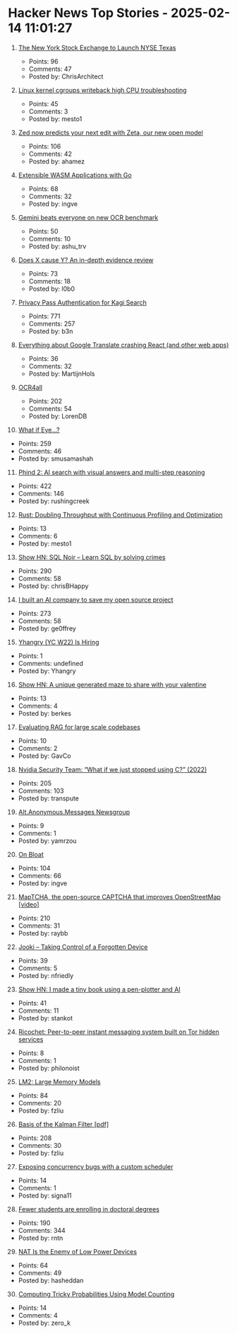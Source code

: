 # Hacker News Top Stories - 2025-02-14 11:01:27

1. [The New York Stock Exchange to Launch NYSE Texas](https://ir.theice.com/press/news-details/2025/The-New-York-Stock-Exchange-to-Launch-NYSE-Texas/default.aspx)
   - Points: 96
   - Comments: 47
   - Posted by: ChrisArchitect

2. [Linux kernel cgroups writeback high CPU troubleshooting](https://dasl.cc/2025/01/01/debugging-our-new-linux-kernel/)
   - Points: 45
   - Comments: 3
   - Posted by: mesto1

3. [Zed now predicts your next edit with Zeta, our new open model](https://zed.dev/blog/edit-prediction)
   - Points: 106
   - Comments: 42
   - Posted by: ahamez

4. [Extensible WASM Applications with Go](https://go.dev/blog/wasmexport)
   - Points: 68
   - Comments: 32
   - Posted by: ingve

5. [Gemini beats everyone on new OCR benchmark](https://arxiv.org/abs/2502.06445)
   - Points: 50
   - Comments: 10
   - Posted by: ashu_trv

6. [Does X cause Y? An in-depth evidence review](https://www.cold-takes.com/does-x-cause-y-an-in-depth-evidence-review/)
   - Points: 73
   - Comments: 18
   - Posted by: l0b0

7. [Privacy Pass Authentication for Kagi Search](https://blog.kagi.com/kagi-privacy-pass)
   - Points: 771
   - Comments: 257
   - Posted by: b3n

8. [Everything about Google Translate crashing React (and other web apps)](https://martijnhols.nl/blog/everything-about-google-translate-crashing-react)
   - Points: 36
   - Comments: 32
   - Posted by: MartijnHols

9. [OCR4all](https://www.ocr4all.org/)
   - Points: 202
   - Comments: 54
   - Posted by: LorenDB

10. [What if Eye...?](https://eyes.mit.edu/)
   - Points: 259
   - Comments: 46
   - Posted by: smusamashah

11. [Phind 2: AI search with visual answers and multi-step reasoning](https://www.phind.com/blog/phind-2)
   - Points: 422
   - Comments: 146
   - Posted by: rushingcreek

12. [Rust: Doubling Throughput with Continuous Profiling and Optimization](https://www.polarsignals.com/blog/posts/2025/02/11/doubling-throughput-with-continuous-profiling-and-optimization)
   - Points: 13
   - Comments: 6
   - Posted by: mesto1

13. [Show HN: SQL Noir – Learn SQL by solving crimes](https://www.sqlnoir.com)
   - Points: 290
   - Comments: 58
   - Posted by: chrisBHappy

14. [I built an AI company to save my open source project](https://timefold.ai/blog/how-i-built-an-ai-company-to-save-my-open-source-project)
   - Points: 273
   - Comments: 58
   - Posted by: ge0ffrey

15. [Yhangry (YC W22) Is Hiring](undefined)
   - Points: 1
   - Comments: undefined
   - Posted by: Yhangry

16. [Show HN: A unique generated maze to share with your valentine](https://love.berk.es/)
   - Points: 13
   - Comments: 4
   - Posted by: berkes

17. [Evaluating RAG for large scale codebases](https://www.qodo.ai/blog/evaluating-rag-for-large-scale-codebases/)
   - Points: 10
   - Comments: 2
   - Posted by: GavCo

18. [Nvidia Security Team: “What if we just stopped using C?” (2022)](https://blog.adacore.com/nvidia-security-team-what-if-we-just-stopped-using-c)
   - Points: 205
   - Comments: 103
   - Posted by: transpute

19. [Alt.Anonymous.Messages Newsgroup](http://wudewasa.blogspot.com/2017/05/altanonymousmessages-newsgroup.html)
   - Points: 9
   - Comments: 1
   - Posted by: yamrzou

20. [On Bloat](https://docs.google.com/presentation/d/e/2PACX-1vSmIbSwh1_DXKEMU5YKgYpt5_b4yfOfpfEOKS5_cvtLdiHsX6zt-gNeisamRuCtDtCb2SbTafTI8V47/pub?start=false&loop=false&delayms=3000)
   - Points: 104
   - Comments: 66
   - Posted by: ingve

21. [MapTCHA, the open-source CAPTCHA that improves OpenStreetMap [video]](https://fosdem.org/2025/schedule/event/fosdem-2025-5879-maptcha-the-open-source-captcha-that-improves-openstreetmap/)
   - Points: 210
   - Comments: 31
   - Posted by: raybb

22. [Jooki – Taking Control of a Forgotten Device](https://nv1t.github.io/blog/reviving-jooki/)
   - Points: 39
   - Comments: 5
   - Posted by: nfriedly

23. [Show HN: I made a tiny book using a pen-plotter and AI](https://muffinman.io/blog/the-tiny-book-of-great-joys/)
   - Points: 41
   - Comments: 11
   - Posted by: stankot

24. [Ricochet: Peer-to-peer instant messaging system built on Tor hidden services](https://github.com/ricochet-im/ricochet)
   - Points: 8
   - Comments: 1
   - Posted by: philonoist

25. [LM2: Large Memory Models](https://arxiv.org/abs/2502.06049)
   - Points: 84
   - Comments: 20
   - Posted by: fzliu

26. [Basis of the Kalman Filter [pdf]](https://github.com/tpn/pdfs/blob/master/Understanding%20the%20Basis%20of%20the%20Kalman%20Filter%20Via%20a%20Simple%20and%20Intuitive%20Derivation%20%282012%29.pdf)
   - Points: 208
   - Comments: 30
   - Posted by: fzliu

27. [Exposing concurrency bugs with a custom scheduler](https://lwn.net/Articles/1007689/)
   - Points: 14
   - Comments: 1
   - Posted by: signa11

28. [Fewer students are enrolling in doctoral degrees](https://www.nature.com/articles/d41586-025-00425-4)
   - Points: 190
   - Comments: 344
   - Posted by: rntn

29. [NAT Is the Enemy of Low Power Devices](https://blog.golioth.io/nat-is-the-enemy-of-low-power-devices/)
   - Points: 64
   - Comments: 49
   - Posted by: hasheddan

30. [Computing Tricky Probabilities Using Model Counting](https://www.msoos.org/2025/02/computing-tricky-probabilities/)
   - Points: 14
   - Comments: 4
   - Posted by: zero_k

